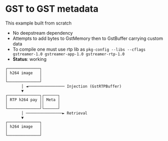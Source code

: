 # GST to GST metadata

This example built from scratch

- No deepstream dependency
- Attempts to add bytes to GstMemory then to GstBuffer carrying custom data
- To compile one must use rtp lib as `pkg-config --libs --cflags gstreamer-1.0 gstreamer-app-1.0 gstreamer-rtp-1.0`
- **Status**: working



```
┌──────────────┐
│ h264 image   │
│              │
└──────────────┘
       │ ◄──────────────── Injection (GstRTPBuffer)
       ▼
┌──────────────┐┌──────┐
│ RTP h264 pay ││ Meta │
│              ││      │
└──────────────┘└──────┘
       │ ────────────────► Retrieval
       ▼
┌──────────────┐
│ h264 image   │
│              │
└──────────────┘
```